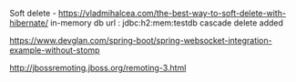 Soft delete - https://vladmihalcea.com/the-best-way-to-soft-delete-with-hibernate/
in-memory db url : jdbc:h2:mem:testdb
cascade delete added


https://www.devglan.com/spring-boot/spring-websocket-integration-example-without-stomp

http://jbossremoting.jboss.org/remoting-3.html
